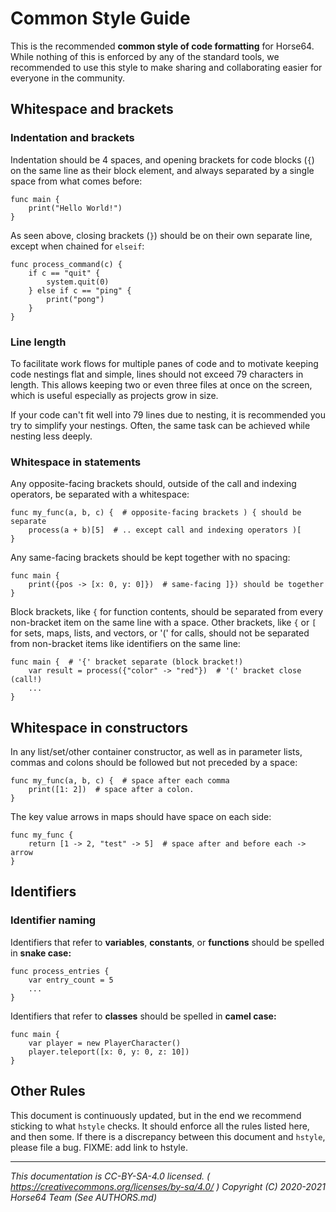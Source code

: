 
# Common Style Guide

This is the recommended **common style of code formatting** for Horse64.
While nothing of this is enforced by any of the standard tools, we
recommended to use this style to make sharing and collaborating easier
for everyone in the community.


## Whitespace and brackets

### Indentation and brackets

Indentation should be 4 spaces, and opening brackets for code blocks
(`{`) on the same line as their block element, and always separated by
a single space from what comes before:

```Horse64
func main {
    print("Hello World!")
}
```

As seen above, closing brackets (`}`) should be on their own separate
line, except when chained for `elseif`:

```Horse64
func process_command(c) {
    if c == "quit" {
        system.quit(0)
    } else if c == "ping" {
        print("pong")
    }
}
```

### Line length

To facilitate work flows for multiple panes of code and to motivate
keeping code nestings flat and simple, lines should not exceed 79
characters in length. This allows keeping two or even three files
at once on the screen, which is useful especially as projects grow
in size.

If your code can't fit well into 79 lines due to nesting, it is
recommended you try to simplify your nestings. Often, the same
task can be achieved while nesting less deeply.


### Whitespace in statements

Any opposite-facing brackets should, outside of the call and indexing
operators, be separated with a whitespace:

```Horse64
func my_func(a, b, c) {  # opposite-facing brackets ) { should be separate
    process(a + b)[5]  # .. except call and indexing operators )[
}
```

Any same-facing brackets should be kept together with no spacing:

```Horse64
func main {
    print({pos -> [x: 0, y: 0]})  # same-facing ]}) should be together
}
```

Block brackets, like `{` for function contents, should be separated from
every non-bracket item on the same line with a space. Other brackets,
like `{` or `[` for sets, maps, lists, and vectors, or '(' for calls,
should not be separated from non-bracket items like identifiers on the
same line:

```Horse64
func main {  # '{' bracket separate (block bracket!)
    var result = process({"color" -> "red"})  # '(' bracket close (call!)
    ...
}
```


## Whitespace in constructors

In any list/set/other container constructor, as well as in parameter lists,
commas and colons should be followed but not preceded by a space:

```
func my_func(a, b, c) {  # space after each comma
    print([1: 2])  # space after a colon.
}
```

The key value arrows in maps should have space on each side:

```
func my_func {
    return [1 -> 2, "test" -> 5]  # space after and before each -> arrow
}
```


## Identifiers

### Identifier naming

Identifiers that refer to **variables**, **constants**, or **functions**
should be spelled in **snake case:**

```Horse64
func process_entries {
    var entry_count = 5
    ...
}
```

Identifiers that refer to **classes** should be spelled in **camel case:**

```Horse64
func main {
    var player = new PlayerCharacter()
    player.teleport([x: 0, y: 0, z: 10])
}
```


## Other Rules

This document is continuously updated, but in the end we recommend sticking
to what `hstyle` checks. It should enforce all the rules listed here, and
then some. If there is a discrepancy between this document and `hstyle`,
please file a bug.  FIXME: add link to hstyle.

---
*This documentation is CC-BY-SA-4.0 licensed.
( https://creativecommons.org/licenses/by-sa/4.0/ )
Copyright (C) 2020-2021 Horse64 Team (See AUTHORS.md)*
